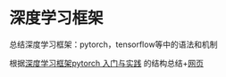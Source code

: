 
# 深度学习框架
总结深度学习框架：pytorch，tensorflow等中的语法和机制

根据[深度学习框架pytorch 入门与实践](https://github.com/chenyuntc/pytorch-book) 的结构总结+[网页](https://pytorch.apachecn.org/docs/1.2/intermediate/model_parallel_tutorial.html)



